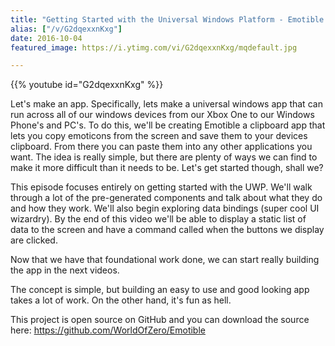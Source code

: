 ```yaml
---
title: "Getting Started with the Universal Windows Platform - Emotible - Part 1"
alias: ["/v/G2dqexxnKxg"]
date: 2016-10-04
featured_image: https://i.ytimg.com/vi/G2dqexxnKxg/mqdefault.jpg

---
```


{{% youtube id="G2dqexxnKxg" %}}

Let's make an app. Specifically, lets make a universal windows app that can run across all of our windows devices from our Xbox One to our Windows Phone's and PC's. To do this, we'll be creating Emotible a clipboard app that lets you copy emoticons from the screen and save them to your devices clipboard. From there you can paste them into any other applications you want. The idea is really simple, but there are plenty of ways we can find to make it more difficult than it needs to be. Let's get started though, shall we?

This episode focuses entirely on getting started with the UWP. We'll walk through a lot of the pre-generated components and talk about what they do and how they work. We'll also begin exploring data bindings (super cool UI wizardry). By the end of this video we'll be able to display a static list of data to the screen and have a command called when the buttons we display are clicked.

Now that we have that foundational work done, we can start really building the app in the next videos.

The concept is simple, but building an easy to use and good looking app takes a lot of work. On the other hand, it's fun as hell.

This project is open source on GitHub and you can download the source here: https://github.com/WorldOfZero/Emotible